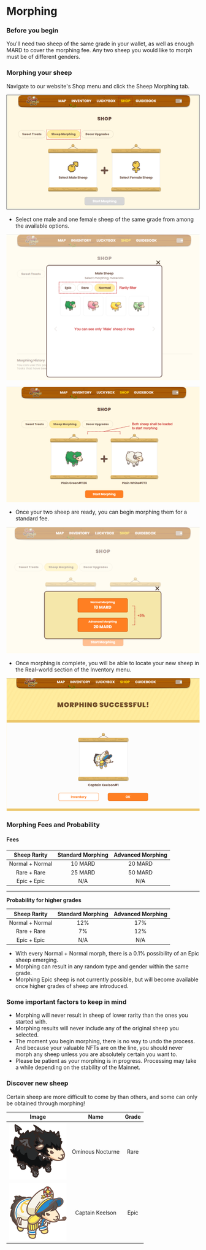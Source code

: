 # Morphing

### Before you begin

You'll need two sheep of the same grade in your wallet, as well as enough MARD to cover the morphing fee. Any two sheep you would like to morph must be of different genders.



### Morphing your sheep

Navigate to our website's Shop menu and click the Sheep Morphing tab.

![< Sheep morphing page >](<../../.gitbook/assets/Morphing page.PNG>)

* Select one male and one female sheep of the same grade from among the available options.

![< Find sheep on male board / female board >](<../../.gitbook/assets/Male sheep.png>)

![< Two sheep are loaded >](../../.gitbook/assets/sheeploaded.png)

* Once your two sheep are ready, you can begin morphing them for a standard fee.

![< Morphing fees >](<../../.gitbook/assets/fee selection.png>)

* Once morphing is complete, you will be able to locate your new sheep in the Real-world section of the Inventory menu.

![< New sheep is appeared!! >](<../../.gitbook/assets/Morphing successful.png>)

###

### Morphing Fees and Probability



#### **Fees**

|   Sheep Rarity  | Standard Morphing | Advanced Morphing |
| :-------------: | :---------------: | :---------------: |
| Normal + Normal |      10 MARD      |      20 MARD      |
|   Rare + Rare   |      25 MARD      |      50 MARD      |
|   Epic + Epic   |        N/A        |        N/A        |

****

**Probability for higher grades**

|   Sheep Rarity  | Standard Morphing | Advanced Morphing |
| :-------------: | :---------------: | :---------------: |
| Normal + Normal |        12%        |        17%        |
|   Rare + Rare   |         7%        |        12%        |
|   Epic + Epic   |        N/A        |        N/A        |

* With every Normal + Normal morph, there is a 0.1% possibility of an Epic sheep emerging.
* Morphing can result in any random type and gender within the same grade.
* Morphing Epic sheep is not currently possible, but will become available once higher grades of sheep are introduced.



### Some important factors to keep in mind

* Morphing will never result in sheep of lower rarity than the ones you started with.
* Morphing results will never include any of the original sheep you selected.
* The moment you begin morphing, there is no way to undo the process. And because your valuable NFTs are on the line, you should never morph any sheep unless you are absolutely certain you want to.
* Please be patient as your morphing is in progress. Processing may take a while depending on the stability of the Mainnet.



###

### Discover new sheep

Certain sheep are more difficult to come by than others, and some can only be obtained through morphing!

|                Image               |       Name       | Grade |
| :--------------------------------: | :--------------: | :---: |
| ![](../../.gitbook/assets/402.png) | Ominous Nocturne |  Rare |
| ![](../../.gitbook/assets/721.png) |  Captain Keelson |  Epic |
